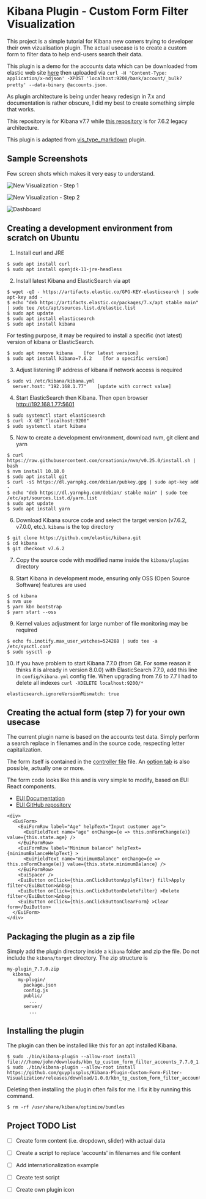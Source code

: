# Kibana Plugin - Custom Form Filter Visualization 

This project is a simple tutorial for Kibana new comers trying to developer their own vizualisation plugin. The actual usecase is to create a custom form to filter data to help end-users search their data.

This plugin is a demo for the accounts data which can be downloaded from elastic web site [here](https://download.elastic.co/demos/kibana/gettingstarted/accounts.zip) then uploaded via `curl -H 'Content-Type: application/x-ndjson' -XPOST 'localhost:9200/bank/account/_bulk?pretty' --data-binary @accounts.json`.

As plugin architecture is being under heavy redesign in 7.x and documentation is rather obscure, I did my best to create something simple that works.

This repository is for Kibana v7.7 while [this repository](https://github.com/guyplusplus/Kibana-Plugin-Custom-Form-Filter-Visualization-Legacy) is for 7.6.2 legacy architecture.

This plugin is adapted from [vis_type_markdown](https://github.com/elastic/kibana/tree/7.8/src/plugins/vis_type_markdown) plugin.

## Sample Screenshots

Few screen shots which makes it very easy to understand.

![New Visualization - Step 1](./new-visualization1.png)

![New Visualization - Step 2](./new-visualization2.png)

![Dashboard](./dashboard.png)

## Creating a development environment from scratch on Ubuntu

1. Install curl and JRE

```
$ sudo apt install curl
$ sudo apt install openjdk-11-jre-headless
```

2. Install latest Kibana and ElasticSearch via apt

```
$ wget -qO - https://artifacts.elastic.co/GPG-KEY-elasticsearch | sudo apt-key add -
$ echo "deb https://artifacts.elastic.co/packages/7.x/apt stable main" | sudo tee /etc/apt/sources.list.d/elastic.list
$ sudo apt update
$ sudo apt install elasticsearch
$ sudo apt install kibana
```

For testing purpose, it may be required to install a specific (not latest) version of kibana or ElasticSearch.

```
$ sudo apt remove kibana    [for latest version]
$ sudo apt install kibana=7.6.2    [for a specific version]
```

3. Adjust listening IP address of kibana if network access is required

```
$ sudo vi /etc/kibana/kibana.yml
  server.host: "192.168.1.77"    [update with correct value]
```

4. Start ElasticSearch then Kibana. Then open browser http://192.168.1.77:5601

```
$ sudo systemctl start elasticsearch
$ curl -X GET "localhost:9200"
$ sudo systemctl start kibana
```

5. Now to create a development environment, download nvm, git client and yarn

```
$ curl https://raw.githubusercontent.com/creationix/nvm/v0.25.0/install.sh | bash 
$ nvm install 10.18.0
$ sudo apt install git
$ curl -sS https://dl.yarnpkg.com/debian/pubkey.gpg | sudo apt-key add -
$ echo "deb https://dl.yarnpkg.com/debian/ stable main" | sudo tee /etc/apt/sources.list.d/yarn.list
$ sudo apt update
$ sudo apt install yarn
```

6. Download Kibana source code and select the target version (v7.6.2, v7.0.0, etc.). `kibana` is the top directory

```
$ git clone https://github.com/elastic/kibana.git
$ cd kibana
$ git checkout v7.6.2 
```

7. Copy the source code with modified name inside the `kibana/plugins` directory

8. Start Kibana in development mode, ensuring only OSS (Open Source Software) features are used

```
$ cd kibana
$ nvm use
$ yarn kbn bootstrap
$ yarn start --oss
```

9. Kernel values adjustment for large number of file monitoring may be required

```
$ echo fs.inotify.max_user_watches=524288 | sudo tee -a /etc/sysctl.conf
$ sudo sysctl -p
```

10. If you have problem to start Kibana 7.7.0 (from Git. For some reason it thinks it is already in version 8.0.0) with ElasticSearch 7.7.0, add this line in `config/kibana.yml` config file. When upgrading from 7.6 to 7.7 I had to delete all indexes `curl -XDELETE localhost:9200/*`

```
elasticsearch.ignoreVersionMismatch: true
```

## Creating the actual form (step 7) for your own usecase

The current plugin name is based on the accounts test data. Simply perform a search replace in filenames and in the source code, respecting letter capitalization.

The form itself is contained in the [controller file](https://github.com/guyplusplus/Kibana-Plugin-Custom-Form-Filter-Visualization/blob/master/vis_type_custom_form_filter_accounts/public/custom_form_filter_accounts_vis_controller.tsx) file. An [option tab](https://github.com/guyplusplus/Kibana-Plugin-Custom-Form-Filter-Visualization/blob/master/vis_type_custom_form_filter_accounts/public/custom_form_filter_accounts_options.tsx) is also possible, actually one or more.

The form code looks like this and is very simple to modify, based on EUI React components.
* [EUI Documentation](https://elastic.github.io/eui/#/)
* [EUI GitHub repository](https://github.com/elastic/eui)

```
<div>
  <EuiForm>
    <EuiFormRow label="Age" helpText="Input customer age">
      <EuiFieldText name="age" onChange={e => this.onFormChange(e)} value={this.state.age} />
    </EuiFormRow>
    <EuiFormRow label="Minimum balance" helpText={minimumBalanceHelpText} >
      <EuiFieldText name="minimumBalance" onChange={e => this.onFormChange(e)} value={this.state.minimumBalance} />
    </EuiFormRow>
    <EuiSpacer />
    <EuiButton onClick={this.onClickButtonApplyFilter} fill>Apply filter</EuiButton>&nbsp;
    <EuiButton onClick={this.onClickButtonDeleteFilter} >Delete filter</EuiButton>&nbsp;
    <EuiButton onClick={this.onClickButtonClearForm} >Clear form</EuiButton>
  </EuiForm>
</div>
```

## Packaging the plugin as a zip file

Simply add the plugin directory inside a `kibana` folder and zip the file. Do not include the `kibana/target` directory. The zip structure is

```
my-plugin_7.7.0.zip
  kibana/
    my-plugin/
      package.json
      config.js
      public/
        ...
      server/
        ...
```

## Installing the plugin

The plugin can then be installed like this for an apt installed Kibana.

```
$ sudo ./bin/kibana-plugin --allow-root install file:///home/john/downloads/kbn_tp_custom_form_filter_accounts_7.7.0_1.0.0.zip
$ sudo ./bin/kibana-plugin --allow-root install https://github.com/guyplusplus/Kibana-Plugin-Custom-Form-Filter-Visualization/releases/download/1.0.0/kbn_tp_custom_form_filter_accounts_7.7.0_1.0.0.zip
```

Deleting then installing the plugin often fails for me. I fix it by running this command.

```
$ rm -rf /usr/share/kibana/optimize/bundles
```

## Project TODO List

- [ ] Create form content (i.e. dropdown, slider) with actual data
- [ ] Create a script to replace 'accounts' in filenames and file content
- [ ] Add internationalization example
- [ ] Create test script
- [ ] Create own plugin icon


